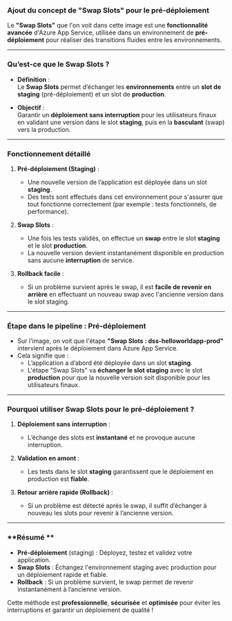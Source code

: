 ### **Ajout du concept de "Swap Slots" pour le pré-déploiement**

Le **"Swap Slots"** que l'on voit dans cette image est une **fonctionnalité avancée** d'Azure App Service, utilisée dans un environnement de **pré-déploiement** pour réaliser des transitions fluides entre les environnements.

---

### **Qu’est-ce que le Swap Slots ?**
- **Définition** :  
   Le **Swap Slots** permet d’échanger les **environnements** entre un **slot de staging** (pré-déploiement) et un slot de **production**.  

- **Objectif** :  
   Garantir un **déploiement sans interruption** pour les utilisateurs finaux en validant une version dans le slot **staging**, puis en la **basculant** (swap) vers la production.

---

### **Fonctionnement détaillé**
1. **Pré-déploiement (Staging)** :  
   - Une nouvelle version de l’application est déployée dans un slot **staging**.
   - Des tests sont effectués dans cet environnement pour s'assurer que tout fonctionne correctement (par exemple : tests fonctionnels, de performance).

2. **Swap Slots** :  
   - Une fois les tests validés, on effectue un **swap** entre le slot **staging** et le slot **production**.
   - La nouvelle version devient instantanément disponible en production sans aucune **interruption** de service.

3. **Rollback facile** :  
   - Si un problème survient après le swap, il est **facile de revenir en arrière** en effectuant un nouveau swap avec l'ancienne version dans le slot staging.

---

### **Étape dans le pipeline : Pré-déploiement**
- Sur l’image, on voit que l'étape **"Swap Slots : dss-helloworldapp-prod"** intervient après le déploiement dans Azure App Service.  
- Cela signifie que :
   - L’application a d’abord été déployée dans un slot **staging**.
   - L'étape "Swap Slots" va **échanger le slot staging** avec le slot **production** pour que la nouvelle version soit disponible pour les utilisateurs finaux.

---

### **Pourquoi utiliser Swap Slots pour le pré-déploiement ?**
1. **Déploiement sans interruption** :  
   - L’échange des slots est **instantané** et ne provoque aucune interruption.

2. **Validation en amont** :  
   - Les tests dans le slot **staging** garantissent que le déploiement en production est **fiable**.

3. **Retour arrière rapide (Rollback)** :  
   - Si un problème est détecté après le swap, il suffit d’échanger à nouveau les slots pour revenir à l’ancienne version.

---

### **Résumé **
- **Pré-déploiement** (staging) : Déployez, testez et validez votre application.
- **Swap Slots** : Échangez l'environnement staging avec production pour un déploiement rapide et fiable.
- **Rollback** : Si un problème survient, le swap permet de revenir instantanément à l’ancienne version.

Cette méthode est **professionnelle**, **sécurisée** et **optimisée** pour éviter les interruptions et garantir un déploiement de qualité !
